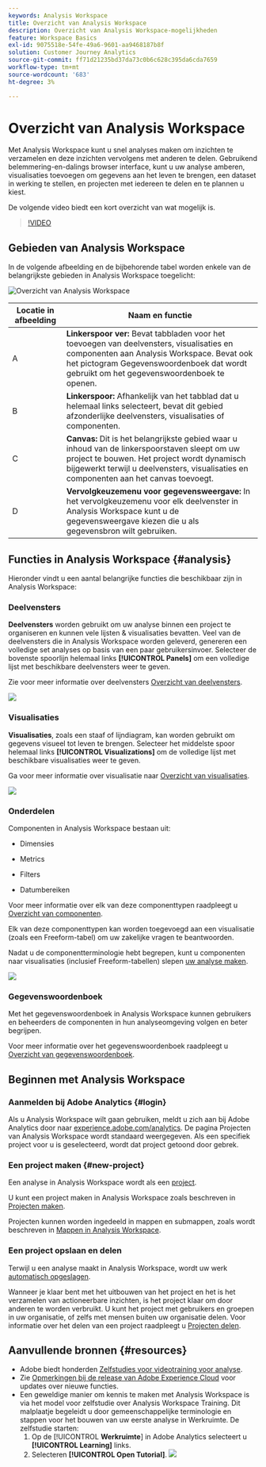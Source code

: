 ```yaml
---
keywords: Analysis Workspace
title: Overzicht van Analysis Workspace
description: Overzicht van Analysis Workspace-mogelijkheden
feature: Workspace Basics
exl-id: 9075518e-54fe-49a6-9601-aa9468187b8f
solution: Customer Journey Analytics
source-git-commit: ff71d21235bd37da73c0b6c628c395da6cda7659
workflow-type: tm+mt
source-wordcount: '683'
ht-degree: 3%

---
```


# Overzicht van Analysis Workspace

Met Analysis Workspace kunt u snel analyses maken om inzichten te verzamelen en deze inzichten vervolgens met anderen te delen. Gebruikend belemmering-en-dalings browser interface, kunt u uw analyse amberen, visualisaties toevoegen om gegevens aan het leven te brengen, een dataset in werking te stellen, en projecten met iedereen te delen en te plannen u kiest.

De volgende video biedt een kort overzicht van wat mogelijk is.

>[!VIDEO](https://video.tv.adobe.com/v/26266/?quality=12)

## Gebieden van Analysis Workspace

In de volgende afbeelding en de bijbehorende tabel worden enkele van de belangrijkste gebieden in Analysis Workspace toegelicht:

![Overzicht van Analysis Workspace](assets/analysis-workspace-overvew.png)

| Locatie in afbeelding | Naam en functie |
|---------|----------|
| A | **Linkerspoor ver:** Bevat tabbladen voor het toevoegen van deelvensters, visualisaties en componenten aan Analysis Workspace. Bevat ook het pictogram Gegevenswoordenboek dat wordt gebruikt om het gegevenswoordenboek te openen. |
| B | **Linkerspoor:** Afhankelijk van het tabblad dat u helemaal links selecteert, bevat dit gebied afzonderlijke deelvensters, visualisaties of componenten. |
| C | **Canvas:** Dit is het belangrijkste gebied waar u inhoud van de linkerspoorstaven sleept om uw project te bouwen. Het project wordt dynamisch bijgewerkt terwijl u deelvensters, visualisaties en componenten aan het canvas toevoegt. |
| D | **Vervolgkeuzemenu voor gegevensweergave:** In het vervolgkeuzemenu voor elk deelvenster in Analysis Workspace kunt u de gegevensweergave kiezen die u als gegevensbron wilt gebruiken. |

## Functies in Analysis Workspace {#analysis}

Hieronder vindt u een aantal belangrijke functies die beschikbaar zijn in Analysis Workspace:

### Deelvensters

**Deelvensters** worden gebruikt om uw analyse binnen een project te organiseren en kunnen vele lijsten &amp; visualisaties bevatten. Veel van de deelvensters die in Analysis Workspace worden geleverd, genereren een volledige set analyses op basis van een paar gebruikersinvoer. Selecteer de bovenste spoorlijn helemaal links **[!UICONTROL Panels]** om een volledige lijst met beschikbare deelvensters weer te geven.

Zie voor meer informatie over deelvensters [Overzicht van deelvensters](/help/analysis-workspace/c-panels/panels.md).

![](assets/build-panels.png)

### Visualisaties

**Visualisaties**, zoals een staaf of lijndiagram, kan worden gebruikt om gegevens visueel tot leven te brengen. Selecteer het middelste spoor helemaal links **[!UICONTROL Visualizations]** om de volledige lijst met beschikbare visualisaties weer te geven.

Ga voor meer informatie over visualisatie naar [Overzicht van visualisaties](/help/analysis-workspace/visualizations/freeform-analysis-visualizations.md).

![](assets/build-visualizations.png)

### Onderdelen

Componenten in Analysis Workspace bestaan uit:

* Dimensies

* Metrics

* Filters

* Datumbereiken

Voor meer informatie over elk van deze componenttypen raadpleegt u [Overzicht van componenten](/help/components/overview.md).

Elk van deze componenttypen kan worden toegevoegd aan een visualisatie (zoals een Freeform-tabel) om uw zakelijke vragen te beantwoorden.

Nadat u de componentterminologie hebt begrepen, kunt u componenten naar visualisaties (inclusief Freeform-tabellen) slepen [uw analyse maken](/help/analysis-workspace/visualizations/freeform-table/freeform-table.md).

![](assets/build-components.png)

### Gegevenswoordenboek

Met het gegevenswoordenboek in Analysis Workspace kunnen gebruikers en beheerders de componenten in hun analyseomgeving volgen en beter begrijpen.

Voor meer informatie over het gegevenswoordenboek raadpleegt u [Overzicht van gegevenswoordenboek](/help/components/data-dictionary/data-dictionary-overview.md).

## Beginnen met Analysis Workspace

### Aanmelden bij Adobe Analytics {#login}

Als u Analysis Workspace wilt gaan gebruiken, meldt u zich aan bij Adobe Analytics door naar [experience.adobe.com/analytics](https://experience.adobe.com/analytics). De pagina Projecten van Analysis Workspace wordt standaard weergegeven. Als een specifiek project voor u is geselecteerd, wordt dat project getoond door gebrek.

### Een project maken {#new-project}

Een analyse in Analysis Workspace wordt als een [project](/help/analysis-workspace/build-workspace-project/freeform-overview.md).

U kunt een project maken in Analysis Workspace zoals beschreven in [Projecten maken](/help/analysis-workspace/build-workspace-project/create-projects.md).

Projecten kunnen worden ingedeeld in mappen en submappen, zoals wordt beschreven in [Mappen in Analysis Workspace](/help/analysis-workspace/build-workspace-project/workspace-folders/about-folders.md).

### Een project opslaan en delen

Terwijl u een analyse maakt in Analysis Workspace, wordt uw werk [automatisch opgeslagen](/help/analysis-workspace/build-workspace-project/save-projects.md).

Wanneer je klaar bent met het uitbouwen van het project en het is het verzamelen van actioneerbare inzichten, is het project klaar om door anderen te worden verbruikt. U kunt het project met gebruikers en groepen in uw organisatie, of zelfs met mensen buiten uw organisatie delen. Voor informatie over het delen van een project raadpleegt u [Projecten delen](/help/analysis-workspace/curate-share/share-projects.md).

## Aanvullende bronnen {#resources}

* Adobe biedt honderden [Zelfstudies voor videotraining voor analyse](https://experienceleague.adobe.com/docs/analytics-learn/tutorials/overview.html).
* Zie [Opmerkingen bij de release van Adobe Experience Cloud](https://experienceleague.adobe.com/docs/release-notes/experience-cloud/current.html#analytics) voor updates over nieuwe functies.
* Een geweldige manier om kennis te maken met Analysis Workspace is via het model voor zelfstudie over Analysis Workspace Training. Dit malplaatje begeleidt u door gemeenschappelijke terminologie en stappen voor het bouwen van uw eerste analyse in Werkruimte. De zelfstudie starten:
   1. Op de [!UICONTROL **Werkruimte**] in Adobe Analytics selecteert u **[!UICONTROL Learning]** links.
   1. Selecteren **[!UICONTROL Open Tutorial]**.
      ![](assets/training-tutorial.png)
